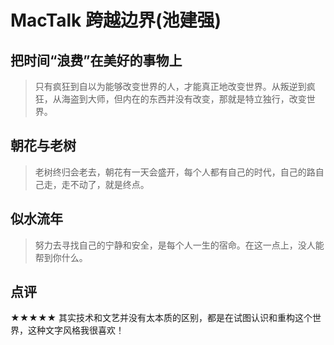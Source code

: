 # MacTalk 跨越边界(池建强)


## 把时间“浪费”在美好的事物上

> 只有疯狂到自以为能够改变世界的人，才能真正地改变世界。从叛逆到疯狂，从海盗到大师，但内在的东西并没有改变，那就是特立独行，改变世界。

## 朝花与老树

> 老树终归会老去，朝花有一天会盛开，每个人都有自己的时代，自己的路自己走，走不动了，就是终点。

## 似水流年

> 努力去寻找自己的宁静和安全，是每个人一生的宿命。在这一点上，没人能帮到你什么。

## 点评

★★★★★
其实技术和文艺并没有太本质的区别，都是在试图认识和重构这个世界，这种文字风格我很喜欢！